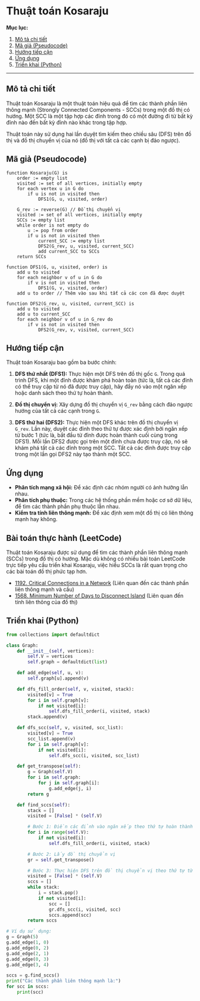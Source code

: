 
# Thuật toán Kosaraju

**Mục lục:**

1.  [Mô tả chi tiết](#mô-tả-chi-tiết)
2.  [Mã giả (Pseudocode)](#mã-giả-pseudocode)
3.  [Hướng tiếp cận](#hướng-tiếp-cận)
4.  [Ứng dụng](#ứng-dụng)
5.  [Triển khai (Python)](#triển-khai-python)

---

## Mô tả chi tiết

Thuật toán Kosaraju là một thuật toán hiệu quả để tìm các thành phần liên thông mạnh (Strongly Connected Components - SCCs) trong một đồ thị có hướng. Một SCC là một tập hợp các đỉnh trong đó có một đường đi từ bất kỳ đỉnh nào đến bất kỳ đỉnh nào khác trong tập hợp.

Thuật toán này sử dụng hai lần duyệt tìm kiếm theo chiều sâu (DFS) trên đồ thị và đồ thị chuyển vị của nó (đồ thị với tất cả các cạnh bị đảo ngược).

## Mã giả (Pseudocode)

```
function Kosaraju(G) is
    order := empty list
    visited := set of all vertices, initially empty
    for each vertex u in G do
        if u is not in visited then
            DFS1(G, u, visited, order)

    G_rev := reverse(G) // Đồ thị chuyển vị
    visited := set of all vertices, initially empty
    SCCs := empty list
    while order is not empty do
        u := pop from order
        if u is not in visited then
            current_SCC := empty list
            DFS2(G_rev, u, visited, current_SCC)
            add current_SCC to SCCs
    return SCCs

function DFS1(G, u, visited, order) is
    add u to visited
    for each neighbor v of u in G do
        if v is not in visited then
            DFS1(G, v, visited, order)
    add u to order // Thêm vào sau khi tất cả các con đã được duyệt

function DFS2(G_rev, u, visited, current_SCC) is
    add u to visited
    add u to current_SCC
    for each neighbor v of u in G_rev do
        if v is not in visited then
            DFS2(G_rev, v, visited, current_SCC)
```

## Hướng tiếp cận

Thuật toán Kosaraju bao gồm ba bước chính:

1.  **DFS thứ nhất (DFS1):** Thực hiện một DFS trên đồ thị gốc `G`. Trong quá trình DFS, khi một đỉnh được khám phá hoàn toàn (tức là, tất cả các đỉnh có thể truy cập từ nó đã được truy cập), hãy đẩy nó vào một ngăn xếp hoặc danh sách theo thứ tự hoàn thành.

2.  **Đồ thị chuyển vị:** Xây dựng đồ thị chuyển vị `G_rev` bằng cách đảo ngược hướng của tất cả các cạnh trong `G`.

3.  **DFS thứ hai (DFS2):** Thực hiện một DFS khác trên đồ thị chuyển vị `G_rev`. Lần này, duyệt các đỉnh theo thứ tự được xác định bởi ngăn xếp từ bước 1 (tức là, bắt đầu từ đỉnh được hoàn thành cuối cùng trong DFS1). Mỗi lần DFS2 được gọi trên một đỉnh chưa được truy cập, nó sẽ khám phá tất cả các đỉnh trong một SCC. Tất cả các đỉnh được truy cập trong một lần gọi DFS2 này tạo thành một SCC.

## Ứng dụng

*   **Phân tích mạng xã hội:** Để xác định các nhóm người có ảnh hưởng lẫn nhau.
*   **Phân tích phụ thuộc:** Trong các hệ thống phần mềm hoặc cơ sở dữ liệu, để tìm các thành phần phụ thuộc lẫn nhau.
*   **Kiểm tra tính liên thông mạnh:** Để xác định xem một đồ thị có liên thông mạnh hay không.

## Bài toán thực hành (LeetCode)

Thuật toán Kosaraju được sử dụng để tìm các thành phần liên thông mạnh (SCCs) trong đồ thị có hướng. Mặc dù không có nhiều bài toán LeetCode trực tiếp yêu cầu triển khai Kosaraju, việc hiểu SCCs là rất quan trọng cho các bài toán đồ thị phức tạp hơn.

*   [1192. Critical Connections in a Network](https://leetcode.com/problems/critical-connections-in-a-network/) (Liên quan đến các thành phần liên thông mạnh và cầu)
*   [1568. Minimum Number of Days to Disconnect Island](https://leetcode.com/problems/minimum-number-of-days-to-disconnect-island/) (Liên quan đến tính liên thông của đồ thị)

## Triển khai (Python)

```python
from collections import defaultdict

class Graph:
    def __init__(self, vertices):
        self.V = vertices
        self.graph = defaultdict(list)

    def add_edge(self, u, v):
        self.graph[u].append(v)

    def dfs_fill_order(self, v, visited, stack):
        visited[v] = True
        for i in self.graph[v]:
            if not visited[i]:
                self.dfs_fill_order(i, visited, stack)
        stack.append(v)

    def dfs_scc(self, v, visited, scc_list):
        visited[v] = True
        scc_list.append(v)
        for i in self.graph[v]:
            if not visited[i]:
                self.dfs_scc(i, visited, scc_list)

    def get_transpose(self):
        g = Graph(self.V)
        for i in self.graph:
            for j in self.graph[i]:
                g.add_edge(j, i)
        return g

    def find_sccs(self):
        stack = []
        visited = [False] * (self.V)

        # Bước 1: Điền các đỉnh vào ngăn xếp theo thứ tự hoàn thành
        for i in range(self.V):
            if not visited[i]:
                self.dfs_fill_order(i, visited, stack)

        # Bước 2: Lấy đồ thị chuyển vị
        gr = self.get_transpose()

        # Bước 3: Thực hiện DFS trên đồ thị chuyển vị theo thứ tự từ ngăn xếp
        visited = [False] * (self.V)
        sccs = []
        while stack:
            i = stack.pop()
            if not visited[i]:
                scc = []
                gr.dfs_scc(i, visited, scc)
                sccs.append(scc)
        return sccs

# Ví dụ sử dụng:
g = Graph(5)
g.add_edge(1, 0)
g.add_edge(0, 2)
g.add_edge(2, 1)
g.add_edge(0, 3)
g.add_edge(3, 4)

sccs = g.find_sccs()
print("Các thành phần liên thông mạnh là:")
for scc in sccs:
    print(scc)
```
